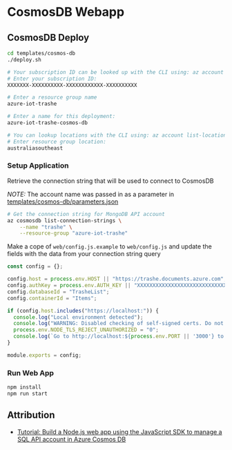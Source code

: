 # CosmosDB Webapp

## CosmosDB Deploy

```bash
cd templates/cosmos-db
./deploy.sh

# Your subscription ID can be looked up with the CLI using: az account show --out json
# Enter your subscription ID:
XXXXXXX-XXXXXXXXXX-XXXXXXXXXXXX-XXXXXXXXXX

# Enter a resource group name
azure-iot-trashe

# Enter a name for this deployment:
azure-iot-trashe-cosmos-db

# You can lookup locations with the CLI using: az account list-locations
# Enter resource group location:
australiasoutheast
```

### Setup Application

Retrieve the connection string that will be used to connect to CosmosDB

*NOTE:* The account name was passed in as a parameter in [templates/cosmos-db/parameters.json](../templates/cosmos-db/parameters.json])

```bash
# Get the connection string for MongoDB API account
az cosmosdb list-connection-strings \
    --name "trashe" \
    --resource-group "azure-iot-trashe"
```

Make a cope of `web/config.js.example` to `web/config.js` and update the fields with the data from your connection string query

```javascript
const config = {};

config.host = process.env.HOST || "https://trashe.documents.azure.com";
config.authKey = process.env.AUTH_KEY || "XXXXXXXXXXXXXXXXXXXXXXXXXXXXXXXXXXXXXXXXXXXXXXXXXXXXXXXXXXXXXX";
config.databaseId = "TrasheList";
config.containerId = "Items";

if (config.host.includes("https://localhost:")) {
  console.log("Local environment detected");
  console.log("WARNING: Disabled checking of self-signed certs. Do not have this code in production.");
  process.env.NODE_TLS_REJECT_UNAUTHORIZED = "0";
  console.log(`Go to http://localhost:${process.env.PORT || '3000'} to try the sample.`);
}

module.exports = config;
```

### Run Web App

```bash
npm install
npm run start
```

## Attribution

* [Tutorial: Build a Node.js web app using the JavaScript SDK to manage a SQL API account in Azure Cosmos DB](https://docs.microsoft.com/en-us/azure/cosmos-db/sql-api-nodejs-application)
